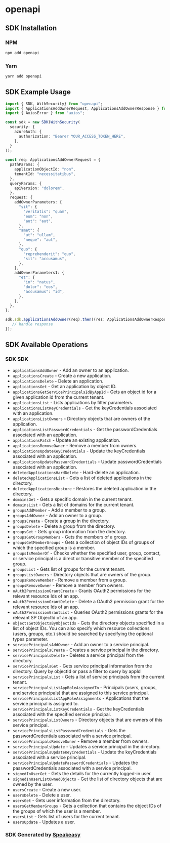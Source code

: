 # openapi

<!-- Start SDK Installation -->
## SDK Installation

### NPM

```bash
npm add openapi
```

### Yarn

```bash
yarn add openapi
```
<!-- End SDK Installation -->

<!-- Start SDK Example Usage -->
## SDK Example Usage

```typescript
import { SDK, WithSecurity} from "openapi";
import { ApplicationsAddOwnerRequest, ApplicationsAddOwnerResponse } from "openapi/src/sdk/models/operations";
import { AxiosError } from "axios";

const sdk = new SDK(WithSecurity(
  security: {
    azureAuth: {
      authorization: "Bearer YOUR_ACCESS_TOKEN_HERE",
    },
  }
));
    
const req: ApplicationsAddOwnerRequest = {
  pathParams: {
    applicationObjectId: "non",
    tenantId: "necessitatibus",
  },
  queryParams: {
    apiVersion: "dolorem",
  },
  request: {
    addOwnerParameters: {
      "sit": {
        "veritatis": "quam",
        "eum": "non",
        "aut": "aut",
      },
      "amet": {
        "ut": "ullam",
        "neque": "aut",
      },
      "quo": {
        "reprehenderit": "quo",
        "sit": "accusamus",
      },
    },
    addOwnerParameters1: {
      "et": {
        "in": "natus",
        "dolor": "eos",
        "accusamus": "id",
      },
    },
  },
};

sdk.sdk.applicationsAddOwner(req).then((res: ApplicationsAddOwnerResponse | AxiosError) => {
   // handle response
});
```
<!-- End SDK Example Usage -->

<!-- Start SDK Available Operations -->
## SDK Available Operations

### SDK SDK

* `applicationsAddOwner` - Add an owner to an application.
* `applicationsCreate` - Create a new application.
* `applicationsDelete` - Delete an application.
* `applicationsGet` - Get an application by object ID.
* `applicationsGetServicePrincipalsIdByAppId` - Gets an object id for a given application id from the current tenant.
* `applicationsList` - Lists applications by filter parameters.
* `applicationsListKeyCredentials` - Get the keyCredentials associated with an application.
* `applicationsListOwners` - Directory objects that are owners of the application.
* `applicationsListPasswordCredentials` - Get the passwordCredentials associated with an application.
* `applicationsPatch` - Update an existing application.
* `applicationsRemoveOwner` - Remove a member from owners.
* `applicationsUpdateKeyCredentials` - Update the keyCredentials associated with an application.
* `applicationsUpdatePasswordCredentials` - Update passwordCredentials associated with an application.
* `deletedApplicationsHardDelete` - Hard-delete an application.
* `deletedApplicationsList` - Gets a list of deleted applications in the directory.
* `deletedApplicationsRestore` - Restores the deleted application in the directory.
* `domainsGet` - Gets a specific domain in the current tenant.
* `domainsList` - Gets a list of domains for the current tenant.
* `groupsAddMember` - Add a member to a group.
* `groupsAddOwner` - Add an owner to a group.
* `groupsCreate` - Create a group in the directory.
* `groupsDelete` - Delete a group from the directory.
* `groupsGet` - Gets group information from the directory.
* `groupsGetGroupMembers` - Gets the members of a group.
* `groupsGetMemberGroups` - Gets a collection of object IDs of groups of which the specified group is a member.
* `groupsIsMemberOf` - Checks whether the specified user, group, contact, or service principal is a direct or transitive member of the specified group.
* `groupsList` - Gets list of groups for the current tenant.
* `groupsListOwners` - Directory objects that are owners of the group.
* `groupsRemoveMember` - Remove a member from a group.
* `groupsRemoveOwner` - Remove a member from owners.
* `oAuth2PermissionGrantCreate` - Grants OAuth2 permissions for the relevant resource Ids of an app.
* `oAuth2PermissionGrantDelete` - Delete a OAuth2 permission grant for the relevant resource Ids of an app.
* `oAuth2PermissionGrantList` - Queries OAuth2 permissions grants for the relevant SP ObjectId of an app.
* `objectsGetObjectsByObjectIds` - Gets the directory objects specified in a list of object IDs. You can also specify which resource collections (users, groups, etc.) should be searched by specifying the optional types parameter.
* `servicePrincipalsAddOwner` - Add an owner to a service principal.
* `servicePrincipalsCreate` - Creates a service principal in the directory.
* `servicePrincipalsDelete` - Deletes a service principal from the directory.
* `servicePrincipalsGet` - Gets service principal information from the directory. Query by objectId or pass a filter to query by appId
* `servicePrincipalsList` - Gets a list of service principals from the current tenant.
* `servicePrincipalsListAppRoleAssignedTo` - Principals (users, groups, and service principals) that are assigned to this service principal.
* `servicePrincipalsListAppRoleAssignments` - Applications that the service principal is assigned to.
* `servicePrincipalsListKeyCredentials` - Get the keyCredentials associated with the specified service principal.
* `servicePrincipalsListOwners` - Directory objects that are owners of this service principal.
* `servicePrincipalsListPasswordCredentials` - Gets the passwordCredentials associated with a service principal.
* `servicePrincipalsRemoveOwner` - Remove a member from owners.
* `servicePrincipalsUpdate` - Updates a service principal in the directory.
* `servicePrincipalsUpdateKeyCredentials` - Update the keyCredentials associated with a service principal.
* `servicePrincipalsUpdatePasswordCredentials` - Updates the passwordCredentials associated with a service principal.
* `signedInUserGet` - Gets the details for the currently logged-in user.
* `signedInUserListOwnedObjects` - Get the list of directory objects that are owned by the user.
* `usersCreate` - Create a new user.
* `usersDelete` - Delete a user.
* `usersGet` - Gets user information from the directory.
* `usersGetMemberGroups` - Gets a collection that contains the object IDs of the groups of which the user is a member.
* `usersList` - Gets list of users for the current tenant.
* `usersUpdate` - Updates a user.

<!-- End SDK Available Operations -->

### SDK Generated by [Speakeasy](https://docs.speakeasyapi.dev/docs/using-speakeasy/client-sdks)
